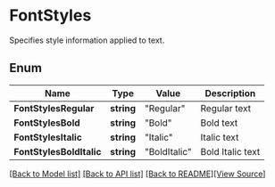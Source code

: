 # FontStyles
Specifies style information applied to text.

## Enum
Name | Type | Value | Description
------------ | ------------- | ------------- | -------------
**FontStylesRegular** | **string** | "Regular" | Regular text
**FontStylesBold** | **string** | "Bold" | Bold text
**FontStylesItalic** | **string** | "Italic" | Italic text
**FontStylesBoldItalic** | **string** | "BoldItalic" | Bold Italic text

[[Back to Model list]](../README.md#documentation-for-models) [[Back to API list]](../README.md#documentation-for-api-endpoints) [[Back to README]](../README.md)[[View Source]](../font_styles.go)


